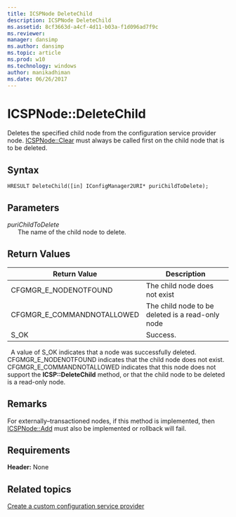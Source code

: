 ```yaml
---
title: ICSPNode DeleteChild
description: ICSPNode DeleteChild
ms.assetid: 8cf3663d-a4cf-4d11-b03a-f1d096ad7f9c
ms.reviewer: 
manager: dansimp
ms.author: dansimp
ms.topic: article
ms.prod: w10
ms.technology: windows
author: manikadhiman
ms.date: 06/26/2017
---
```


# ICSPNode::DeleteChild

Deletes the specified child node from the configuration service provider node. [ICSPNode::Clear](icspnodeclear.md) must always be called first on the child node that is to be deleted.

## Syntax

``` syntax
HRESULT DeleteChild([in] IConfigManager2URI* puriChildToDelete);
```

## Parameters

<a href="" id="purichildtodelete"></a>*puriChildToDelete*  
&nbsp;&nbsp;&nbsp;&nbsp;&nbsp;&nbsp;The name of the child node to delete.

## Return Values

| Return Value                 | Description                                      |
|------------------------------|--------------------------------------------------|
| CFGMGR\_E\_NODENOTFOUND      | The child node does not exist                    |
| CFGMGR\_E\_COMMANDNOTALLOWED | The child node to be deleted is a read-only node |
| S\_OK                        | Success.                                         |

 
A value of S\_OK indicates that a node was successfully deleted. CFGMGR\_E\_NODENOTFOUND indicates that the child node does not exist. CFGMGR\_E\_COMMANDNOTALLOWED indicates that this node does not support the **ICSP::DeleteChild** method, or that the child node to be deleted is a read-only node.

## Remarks

For externally–transactioned nodes, if this method is implemented, then [ICSPNode::Add](icspnodeadd.md) must also be implemented or rollback will fail.

## Requirements

**Header:** None

## Related topics

[Create a custom configuration service provider](create-a-custom-configuration-service-provider.md)

 






